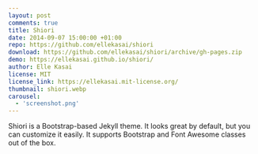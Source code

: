 ```yaml
---
layout: post
comments: true
title: Shiori
date: 2014-09-07 15:00:00 +01:00
repo: https://github.com/ellekasai/shiori
download: https://github.com/ellekasai/shiori/archive/gh-pages.zip
demo: https://ellekasai.github.io/shiori/
author: Elle Kasai
license: MIT
license_link: https://ellekasai.mit-license.org/
thumbnail: shiori.webp
carousel:
  - 'screenshot.png'
---
```


Shiori is a Bootstrap-based Jekyll theme. It looks great by default, but you can customize it easily. It supports Bootstrap and Font Awesome classes out of the box.
